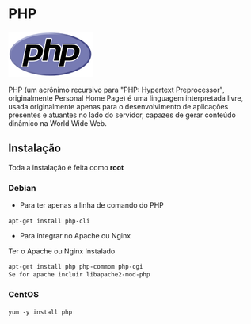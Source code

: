 # PHP

![](https://github.com/paulo-correia/Linux_PHP/blob/master/PHP-logo.svg.png)

PHP (um acrônimo recursivo para "PHP: Hypertext Preprocessor", originalmente Personal Home Page) é uma linguagem interpretada livre, usada originalmente apenas para o desenvolvimento de aplicações presentes e atuantes no lado do servidor, capazes de gerar conteúdo dinâmico na World Wide Web.

## Instalação

Toda a instalação é feita como **root**

### Debian

- Para ter apenas a linha de comando do PHP
 
`apt-get install php-cli`

- Para integrar no Apache ou Nginx

Ter o Apache ou Nginx Instalado

 ```
apt-get install php php-commom php-cgi  
Se for apache incluir libapache2-mod-php
```

### CentOS

 `yum -y install php`
